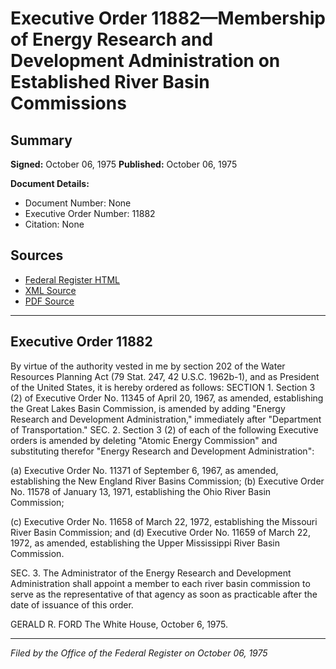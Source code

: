 # Executive Order 11882—Membership of Energy Research and Development Administration on Established River Basin Commissions

## Summary

**Signed:** October 06, 1975
**Published:** October 06, 1975

**Document Details:**
- Document Number: None
- Executive Order Number: 11882
- Citation: None

## Sources
- [Federal Register HTML](https://www.presidency.ucsb.edu/documents/executive-order-11882-membership-energy-research-and-development-administration)
- [XML Source](None)
- [PDF Source](None)

---

## Executive Order 11882

By virtue of the authority vested in me by section 202 of the Water Resources Planning Act (79 Stat. 247, 42 U.S.C. 1962b-1), and as President of the United States, it is hereby ordered as follows:
SECTION 1. Section 3 (2) of Executive Order No. 11345 of April 20, 1967, as amended, establishing the Great Lakes Basin Commission, is amended by adding "Energy Research and Development Administration," immediately after "Department of Transportation."
SEC. 2. Section 3 (2) of each of the following Executive orders is amended by deleting "Atomic Energy Commission" and substituting therefor "Energy Research and Development Administration":

(a) Executive Order No. 11371 of September 6, 1967, as amended, establishing the New England River Basins Commission;
(b) Executive Order No. 11578 of January 13, 1971, establishing the Ohio River Basin Commission;

(c) Executive Order No. 11658 of March 22, 1972, establishing the Missouri River Basin Commission; and
(d) Executive Order No. 11659 of March 22, 1972, as amended, establishing the Upper Mississippi River Basin Commission.

SEC. 3. The Administrator of the Energy Research and Development Administration shall appoint a member to each river basin commission to serve as the representative of that agency as soon as practicable after the date of issuance of this order.

GERALD R. FORD
The White House,
October 6, 1975.

---

*Filed by the Office of the Federal Register on October 06, 1975*
